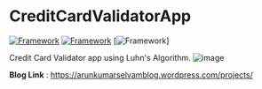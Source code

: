 # CreditCardValidatorApp
[![Framework](https://img.shields.io/badge/SpringBoot-4-green)](https://spring.io/tools)
[![Framework](https://img.shields.io/badge/Tailwind_CSS-v3.3.1-skyblue)](https://tailwindcss.com/)
[![Framework](https://img.shields.io/badge/H2_Database-gray)]

Credit Card Validator app using Luhn's Algorithm.
![image](https://github.com/er-arunkumarselvam/CreditCardValidatorApp/assets/113919924/ff4b8f01-5c76-4065-9dcf-716551d562c3)


__Blog Link__ : https://arunkumarselvamblog.wordpress.com/projects/
